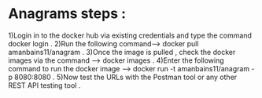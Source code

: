 # Anagrams steps :
1)Login in to the docker hub via existing credentials and type the command docker login  .
2)Run the following command--> docker pull amanbains11/anagram .
3)Once the image is pulled , check the docker images via the command --> docker images .
4)Enter the following command to run the docker image --> docker run -t amanbains11/anagram -p 8080:8080 .
5)Now test the URLs with the Postman tool  or any other REST API testing tool .  
